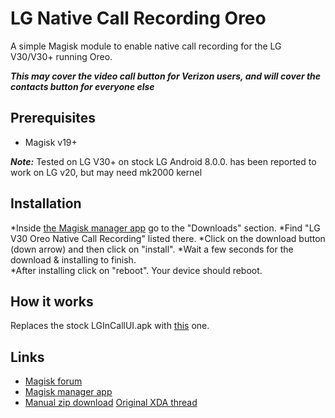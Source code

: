 # LG Native Call Recording Oreo

A simple Magisk module to enable native call recording for the LG V30/V30+ running Oreo.

**_This may cover the video call button for Verizon users, and will cover the contacts button for everyone else_**

## Prerequisites
* Magisk v19+

**_Note:_**
Tested on LG V30+ on stock LG Android 8.0.0. 
has been reported to work on LG v20, but may need mk2000 kernel

## Installation
*Inside [the Magisk manager app](https://play.google.com/store/apps/details?id=com.topjohnwu.magisk) go to the "Downloads" section.
*Find "LG V30 Oreo Native Call Recording" listed there.
*Click on the download button (down arrow) and then click on "install". 
*Wait a few seconds for the download & installing to finish.  
*After installing click on "reboot". Your device should reboot. 

## How it works
Replaces the stock LGInCallUI.apk with [this]( https://forum.xda-developers.com/lg-v30/themes/enable-native-call-recording-lg-v30-t3869260) one. 

## Links
* [Magisk forum](https://forum.xda-developers.com/apps/magisk/official-magisk-v7-universal-systemless-t3473445)
* [Magisk manager app](https://play.google.com/store/apps/details?id=com.topjohnwu.magisk)
* [Manual zip download](https://drive.google.com/file/d/1Ss4lAdR4mbOwqOvQQV5qyRBoP40GfCk8/view?usp=drivesdk)
[Original XDA thread](https://forum.xda-developers.com/lg-v30/themes/enable-native-call-recording-lg-v30-t3869260)
